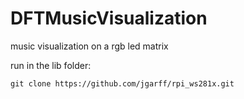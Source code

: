 DFTMusicVisualization
=====================

music visualization on a rgb led matrix

run in the lib folder:
```
git clone https://github.com/jgarff/rpi_ws281x.git
```